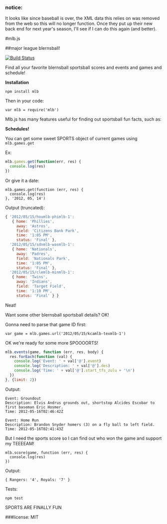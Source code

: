 ### **notice:** 
It looks like since baseball is over, the XML data this relies on was removed
from the web so this will no longer function. Once they put up their new back end
for next year's season, I'll see if I can do this again (and better).

#mlb.js

##major league blernsball!

[![Build Status](https://secure.travis-ci.org/st-luke/mlb.js.png)](http://travis-ci.org/st-luke/mlb.js)

Find all your favorite blernsball sportsball scores and events and games and schedule!

**Installation**

`npm install mlb`

Then in your code:

`var mlb = require('mlb')`

Mlb.js has many features useful for finding out sportsball fun facts, such as:

**Schedules!**

You can get some sweet SPORTS object of current games using `mlb.games.get`

Ex:

```javascript
mlb.games.get(function(err, res) {
  console.log(res)
})
```
Or give it a date:
```
mlb.games.get(function (err, res) {
  console.log(res)
}, '2012, 05, 14')
```

Output (truncated):

```javascript
{ '2012/05/15/houmlb-phimlb-1': 
   { home: 'Phillies',
     away: 'Astros',
     field: 'Citizens Bank Park',
     time: '1:05 PM',
     status: 'Final' },
  '2012/05/15/sdnmlb-wasmlb-1': 
   { home: 'Nationals',
     away: 'Padres',
     field: 'Nationals Park',
     time: '1:05 PM',
     status: 'Final' },
  '2012/05/15/clemlb-minmlb-1': 
   { home: 'Twins',
     away: 'Indians',
     field: 'Target Field',
     time: '1:10 PM',
     status: 'Final' } }
```
Neat!

Want some other blernsball sportsball details? OK!

Gonna need to parse that game ID first:

`var game = mlb.games.url('2012/05/15/kcamlb-texmlb-1')`

OK we're ready for some more SPOOOORTS!

```javascript
mlb.events(game, function (err, res, body) {
  res.forEach(function (val) {
    console.log('Event: ' + val['@'].event)
    console.log('Description: ' + val['@'].des)
    console.log('Time: ' + val['@'].start_tfs_zulu + '\n')
  })
}, {limit: 2})
```

Output:

```
Event: Groundout
Description: Elvis Andrus grounds out, shortstop Alcides Escobar to first baseman Eric Hosmer.  
Time: 2012-05-16T02:46:42Z

Event: Home Run
Description: Brandon Snyder homers (3) on a fly ball to left field.  
Time: 2012-05-16T02:41:43Z
```

But I need the sports score so I can find out who won the game and support my TEEEEAM!

```
mlb.score(game, function (err, res) {
  console.log(res)
})
```

Output:

```
{ Rangers: '4', Royals: '7' }
```

Tests:

`npm test`


SPORTS ARE FINALLY FUN


###license: MIT
